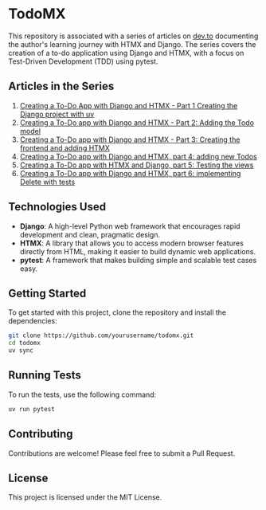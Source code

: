 # TodoMX

This repository is associated with a series of articles on [dev.to](https://dev.to/rodbv/creating-a-to-do-app-with-django-and-htmx-part-1-583p) documenting the author's learning journey with HTMX and Django. The series covers the creation of a to-do application using Django and HTMX, with a focus on Test-Driven Development (TDD) using pytest.

## Articles in the Series

1. [Creating a To-Do App with Django and HTMX - Part 1 Creating the Django project with uv](https://dev.to/rodbv/creating-a-to-do-app-with-django-and-htmx-part-1-583p)
2. [Creating a To-Do app with Django and HTMX - Part 2: Adding the Todo model](https://dev.to/rodbv/creating-a-to-do-app-with-django-and-htmx-part-2-adding-the-todo-model-with-tdd-1oa2)
3. [Creating a To-Do app with Django and HTMX - Part 3: Creating the frontend and adding HTMX
](https://dev.to/rodbv/creating-a-to-do-app-with-django-and-htmx-part-3-adding-the-frontend-with-daisyui-324n)
4. [Creating a To-Do app with Django and HTMX, part 4: adding new Todos](https://dev.to/rodbv/creating-a-to-do-app-with-django-and-htmx-part-4-adding-new-todos-23f6)
5. [Creating a To-Do app with HTMX and Django, part 5: Testing the views](https://dev.to/rodbv/creating-a-to-do-app-with-htmx-and-django-part-5-testing-the-views-2iml)
6. [Creating a To-Do app with Django and HTMX, part 6: implementing Delete with tests](https://dev.to/rodbv/creating-a-to-do-app-with-django-and-htmx-part-6-implementing-delete-with-tdd-471l)

## Technologies Used

- **Django**: A high-level Python web framework that encourages rapid development and clean, pragmatic design.
- **HTMX**: A library that allows you to access modern browser features directly from HTML, making it easier to build dynamic web applications.
- **pytest**: A framework that makes building simple and scalable test cases easy.

## Getting Started

To get started with this project, clone the repository and install the dependencies:

```sh
git clone https://github.com/yourusername/todomx.git
cd todomx
uv sync
```

## Running Tests

To run the tests, use the following command:

```sh
uv run pytest
```

## Contributing

Contributions are welcome! Please feel free to submit a Pull Request.

## License

This project is licensed under the MIT License.

